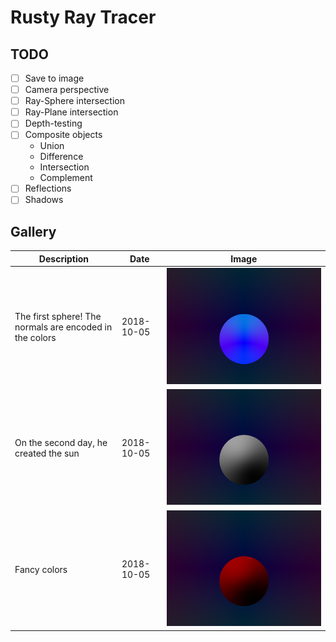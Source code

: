 # Rusty Ray Tracer

## TODO

- [ ] Save to image
- [ ] Camera perspective
- [ ] Ray-Sphere intersection
- [ ] Ray-Plane intersection
- [ ] Depth-testing
- [ ] Composite objects
  - Union
  - Difference
  - Intersection
  - Complement
- [ ] Reflections
- [ ] Shadows

## Gallery

| Description | Date | Image |
| --- | ---  | --- |
| The first sphere! The normals are encoded in the colors | 2018-10-05 | ![](gallery/out0.png) |
| On the second day, he created the sun | 2018-10-05 | ![](gallery/out1.png) |
| Fancy colors | 2018-10-05 | ![](gallery/out2.png) |

